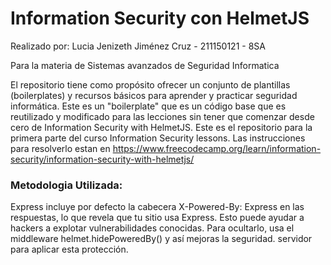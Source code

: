 # Information Security con HelmetJS
Realizado por: Lucia Jenizeth Jiménez Cruz - 211150121 - 8SA

Para la materia de Sistemas avanzados de Seguridad Informatica

El repositorio tiene como propósito ofrecer un conjunto de plantillas (boilerplates) y recursos básicos para aprender y practicar seguridad informática. Este es un "boilerplate" que es un código base que es reutilizado y modificado para las lecciones sin tener que comenzar desde cero de Information Security with HelmetJS. Este es el repositorio para la primera parte del curso Information Security lessons. Las instrucciones para resolverlo estan en https://www.freecodecamp.org/learn/information-security/information-security-with-helmetjs/

### Metodologia Utilizada:

Express incluye por defecto la cabecera X-Powered-By: Express en las respuestas, lo que revela que tu sitio usa Express. Esto puede ayudar a hackers a explotar vulnerabilidades conocidas. Para ocultarlo, usa el middleware helmet.hidePoweredBy() y así mejoras la seguridad.
servidor para aplicar esta protección.


